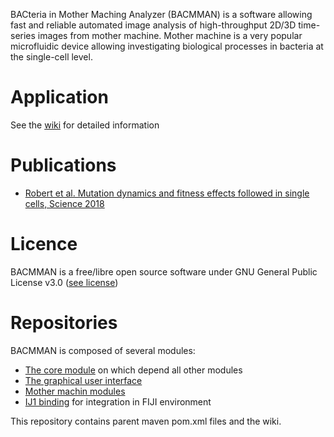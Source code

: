 BACteria in Mother Maching Analyzer (BACMMAN) is a software allowing fast and reliable automated image analysis of high-throughput 2D/3D time-series images from mother machine. Mother machine is a very popular microfluidic device allowing investigating biological processes in bacteria at the single-cell level.

# Application
See the [wiki](https://github.com/jeanollion/bacmman/wiki) for detailed information

# Publications
- [Robert et al. Mutation dynamics and fitness effects followed in single cells, Science 2018](http://science.sciencemag.org/content/359/6381/1283)

# Licence

BACMMAN is a free/libre open source software under GNU General Public License v3.0 ([see license](https://github.com/jeanollion/bacmman/blob/master/LICENSE.txt)) 

# Repositories
BACMMAN is composed of several modules:
- [The core module](http://github.com/jeanollion/bacmman-core) on which depend all other modules
- [The graphical user interface](http://github.com/jeanollion/bacmman-gui)
- [Mother machin modules](http://github.com/jeanollion/bacmman-modules-mother-machine)
- [IJ1 binding](http://github.com/jeanollion/bacmman-ij1_) for integration in FIJI environment

This repository contains parent maven pom.xml files and the wiki. 

